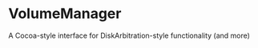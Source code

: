VolumeManager
=============

A Cocoa-style interface for DiskArbitration-style functionality (and more)
